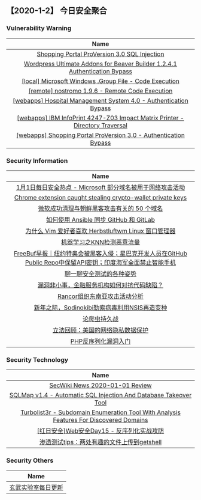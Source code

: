 
 ##   【2020-1-2】 今日安全聚合


###  						       							Vulnerability Warning

|                             Name                             |
| :----------------------------------------------------------: |
|[Shopping Portal ProVersion 3.0 SQL Injection](https://cxsecurity.com/issue/WLB-2020010006)|
|[Wordpress Ultimate Addons for Beaver Builder 1.2.4.1 Authentication Bypass](https://cxsecurity.com/issue/WLB-2020010002)|
|[[local] Microsoft Windows .Group File - Code Execution](https://www.exploit-db.com/exploits/47838)|
|[[remote] nostromo 1.9.6 - Remote Code Execution](https://www.exploit-db.com/exploits/47837)|
|[[webapps] Hospital Management System 4.0 - Authentication Bypass](https://www.exploit-db.com/exploits/47836)|
|[[webapps] IBM InfoPrint 4247-Z03 Impact Matrix Printer - Directory Traversal](https://www.exploit-db.com/exploits/47835)|
|[[webapps] Shopping Portal ProVersion 3.0 - Authentication Bypass](https://www.exploit-db.com/exploits/47834)|

### 						        							Security Information
|                             Name                                    |
| :----------------------------------------------------------: |
|[1月1日每日安全热点 - Microsoft 部分域名被用于网络攻击活动](https://www.anquanke.com/post/id/196241)|
|[Chrome extension caught stealing crypto-wallet private keys](https://www.zdnet.com/article/chrome-extension-caught-stealing-crypto-wallet-private-keys/#ftag=RSSbaffb68)|
|[微软成功清理与朝鲜黑客攻击有关的 50 个域名](https://linux.cn/article-11736-1.html?utm_source=rss&utm_medium=rss)|
|[如何使用 Ansible 同步 GitHub 和 GitLab](https://linux.cn/article-11735-1.html?utm_source=rss&utm_medium=rss)|
|[为什么 Vim 爱好者喜欢 Herbstluftwm Linux 窗口管理器](https://linux.cn/article-11734-1.html?utm_source=rss&utm_medium=rss)|
|[机器学习之KNN检测恶意流量](https://www.freebuf.com/articles/web/223056.html)|
|[FreeBuf早报｜纽约特奥会被黑客入侵；星巴克开发人员在GitHub Public Repo中保留API密钥；印度海军全面禁止智能手机](https://www.freebuf.com/news/224323.html)|
|[聊一聊安全测试的各种姿势](https://www.freebuf.com/articles/es/223176.html)|
|[漏洞非小事，金融服务机构如何对抗代码缺陷？](https://www.freebuf.com/articles/neopoints/223031.html)|
|[Rancor组织东南亚攻击活动分析](https://www.freebuf.com/articles/network/223258.html)|
|[新年之际，Sodinokibi勒索病毒利用NSIS再造变种](https://www.freebuf.com/articles/terminal/224227.html)|
|[论爬虫持久战](https://www.freebuf.com/articles/database/221679.html)|
|[立法回顾：美国的网络隐私数据保护](https://www.freebuf.com/articles/network/223945.html)|
|[PHP反序列化漏洞入门](https://www.freebuf.com/articles/web/221213.html)|

### 						        							Security  Technology
|                             Name                                    |
| :----------------------------------------------------------: |
|[SecWiki News 2020-01-01 Review](http://www.sec-wiki.com/?2020-01-01)|
|[SQLMap v1.4 - Automatic SQL Injection And Database Takeover Tool](http://www.kitploit.com/2020/01/sqlmap-v14-automatic-sql-injection-and.html)|
|[Turbolist3r - Subdomain Enumeration Tool With Analysis Features For Discovered Domains](http://www.kitploit.com/2020/01/turbolist3r-subdomain-enumeration-tool.html)|
|[[红日安全]Web安全Day15 - 反序列化实战攻防](http://xz.aliyun.com/t/7023)|
|[渗透测试tips：两处有趣的文件上传到getshell](http://xz.aliyun.com/t/7024)|

### 						        							Security  Others
|                             Name                                    |
| :----------------------------------------------------------: |
|[玄武实验室每日更新](https://weibo.com/p/1006065582522936/wenzhang?from=page_100606_profile&wvr=6&mod=wenzhangmore)|

